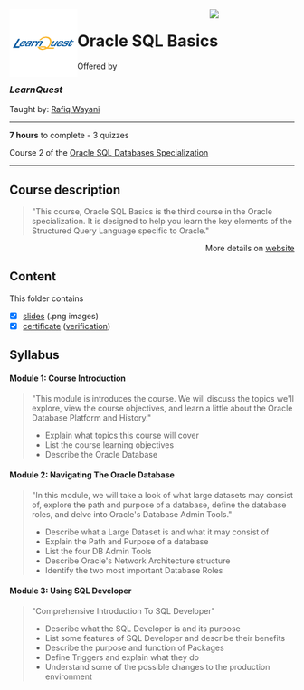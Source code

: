 <a href="https://www.coursera.org/learn/oracle-sql-basics">
  <img src="/img/Oracle_SQL_logo.avif" width="150" align="right">
</a>

<img src="/img/LearnQuest_logo.png" width="120" align="left">

# Oracle SQL Basics

Offered by 
### *LearnQuest*

Taught by: [Rafiq Wayani](https://www.coursera.org/instructor/~76307871)

---

**7 hours** to complete - 3 quizzes

Course 2 of the [Oracle SQL Databases Specialization](../) 

---

## Course description

>"This course, Oracle SQL Basics is the third course in the Oracle specialization. It is designed to help you learn the key elements of the Structured Query Language specific to Oracle."

<p align="right">More details on <a href="https://www.coursera.org/learn/oracle-sql-basics">website</a></p>

## Content
This folder contains 
- [x] [slides](./Slides) (.png images)
- [x] [certificate](./Coursera_Certificate_Oracle_Database_Platform.pdf) ([verification](https://coursera.org/verify/JF4E4HXR8788))

## Syllabus

#### Module 1: Course Introduction

>"This module is introduces the course. We will discuss the topics we'll explore, view the course objectives, and learn a little about the Oracle Database Platform and History."
>- Explain what topics this course will cover
>- List the course learning objectives
>- Describe the Oracle Database

#### Module 2: Navigating The Oracle Database

>"In this module, we will take a look of what large datasets may consist of, explore the path and purpose of a database, define the database roles, and delve into Oracle's Database Admin Tools."
>- Describe what a Large Dataset is and what it may consist of
>- Explain the Path and Purpose of a database
>- List the four DB Admin Tools
>- Describe Oracle's Network Architecture structure
>- Identify the two most important Database Roles

#### Module 3: Using SQL Developer

>"Comprehensive Introduction To SQL Developer"
>- Describe what the SQL Developer is and its purpose
>- List some features of SQL Developer and describe their benefits
>- Describe the purpose and function of Packages
>- Define Triggers and explain what they do
>- Understand some of the possible changes to the production environment

